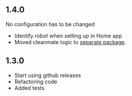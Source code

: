 ## 1.4.0

No configuration has to be changed

- Identify robot when setting up in Home app
- Moved cleanmate logic to [separate package](https://github.com/albinmedoc/cleanmate).

## 1.3.0

- Start using github releases
- Refactoring code
- Added tests